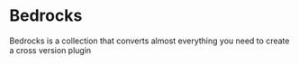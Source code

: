 # Bedrocks
Bedrocks is a collection that converts almost everything you need to create a cross version plugin

